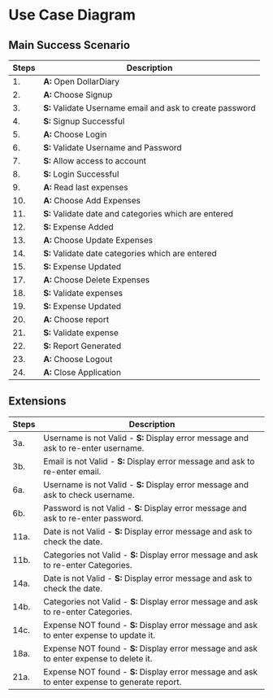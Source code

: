 # Use Case Diagram

## Main Success Scenario

| Steps | Description                                         |
|-------|-----------------------------------------------------|
| 1.    | **A:** Open DollarDiary                             |
| 2.    | **A:** Choose Signup                                |
| 3.    | **S:** Validate Username email and ask to create password |
| 4.    | **S:** Signup Successful                            |
| 5.    | **A:** Choose Login                                 |
| 6.    | **S:** Validate Username and Password               |
| 7.    | **S:** Allow access to account                      |
| 8.    | **S:** Login Successful                             |
| 9.    | **A:** Read last expenses                           |
| 10.   | **A:** Choose Add Expenses                          |
| 11.   | **S:** Validate date and categories which are entered |
| 12.   | **S:** Expense Added                                |
| 13.   | **A:** Choose Update Expenses                       |
| 14.   | **S:** Validate date categories which are entered   |
| 15.   | **S:** Expense Updated                              |
| 17.   | **A:** Choose Delete Expenses                       |
| 18.   | **S:** Validate expenses                            |
| 19.   | **S:** Expense Updated                              |
| 20.   | **A:** Choose report                                |
| 21.   | **S:** Validate expense                             |
| 22.   | **S:** Report Generated                             |
| 23.   | **A:** Choose Logout                                |
| 24.   | **A:** Close Application                            |

## Extensions

| Steps | Description                                                                 |
|-------|-----------------------------------------------------------------------------|
| 3a.   | Username is not Valid - **S:** Display error message and ask to re-enter username. |
| 3b.   | Email is not Valid - **S:** Display error message and ask to re-enter email.       |
| 6a.   | Username is not Valid - **S:** Display error message and ask to check username.    |
| 6b.   | Password is not Valid - **S:** Display error message and ask to re-enter password. |
| 11a.  | Date is not Valid - **S:** Display error message and ask to check the date.        |
| 11b.  | Categories not Valid - **S:** Display error message and ask to re-enter Categories.|
| 14a.  | Date is not Valid - **S:** Display error message and ask to check the date.        |
| 14b.  | Categories not Valid - **S:** Display error message and ask to re-enter Categories.|
| 14c.  | Expense NOT found - **S:** Display error message and ask to enter expense to update it.|
| 18a.  | Expense NOT found - **S:** Display error message and ask to enter expense to delete it.|
| 21a.  | Expense NOT found - **S:** Display error message and ask to enter expense to generate report.|
